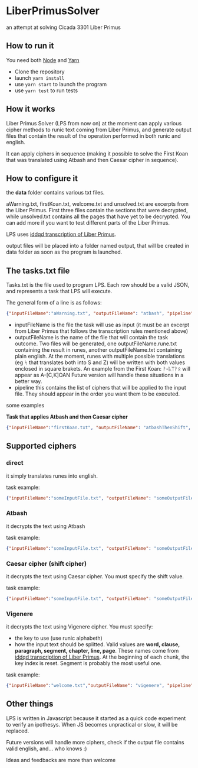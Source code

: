 # LiberPrimusSolver
an attempt at solving Cicada 3301 Liber Primus

## How to run it

You need both [Node](https://nodejs.org/en/) and 
[Yarn](https://yarnpkg.com/lang/en/)

- Clone the repository
- launch `yarn install`
- use `yarn start` to launch the program
- use `yarn test` to run tests

## How it works

Liber Primus Solver (LPS from now on) at the moment can apply various cipher methods to runic text
coming from Liber Primus, and generate output files that contain the result of the operation performed
in both runic and english.

It can apply ciphers in sequence (making it possible to solve the 
First Koan that was translated using Atbash and then Caesar cipher in sequence).

## How to configure it

the **data** folder contains various txt files.

aWarning.txt, firstKoan.txt, welcome.txt and unsolved.txt are excerpts from the
Liber Primus. First three files contain the sections that were decrypted, while
unsolved.txt contains all the pages that have yet to be decrypted.
You can add more if you want to test different parts of the Liber Primus.

LPS uses [iddqd transcription of Liber Primus](https://github.com/rtkd/iddqd/tree/master/liber-primus__transcription--master).

output files will be placed into a folder named output, that will be created in
data folder as soon as the program is launched.

## The tasks.txt file

Tasks.txt is the file used to program LPS. Each row should be a valid JSON,
and represents a task that LPS will execute.

The general form of a line is as follows:
```json
{"inputFileName":"aWarning.txt", "outputFileName": "atbash", "pipeline":[{"cipher":"atbash"}]}
```

- inputFileName is the file the task will use as input (it must be an excerpt
from Liber Primus that follows the transcription rules mentioned above)
- outputFileName is the name of the file that will contain the task outcome.
Two files will be generated, one outputFileName.rune.txt containing the result
in runes, another outputFileName.txt containing plain english. At the moment,
runes with multiple possible translations (eg ᛋ that translates
 both into S and Z) will be written with both values enclosed in square brakets.
 An example from the First Koan: ᚹ-ᚣᛠᚹᛟ will appear as A-[C,K]OAN
 Future version will handle these situations in a better way.
- pipeline this contains the list of ciphers that will be applied to the input
file. They should appear in the order you want them to be executed.

some examples

**Task that applies Atbash and then Caesar cipher**
```json
{"inputFileName":"firstKoan.txt", "outputFileName": "atbashThenShift", "pipeline":[{"cipher":"atbash"}, {"cipher":"shift", "by":"3"}]}
```

## Supported ciphers

### direct

it simply translates runes into english.

task example:

```json
{"inputFileName":"someInputFile.txt", "outputFileName": "someOutputFile", "pipeline":[{"cipher":"direct"}]}
```

### Atbash

it decrypts the text using Atbash

task example:

```json
{"inputFileName":"someInputFile.txt", "outputFileName": "someOutputFile", "pipeline":[{"cipher":"atbash"}]}
```

### Caesar cipher (shift cipher)

it decrypts the text using Caesar cipher. You must specify the shift value.

task example:
```json
{"inputFileName":"someInputFile.txt", "outputFileName": "someOutputFile", "pipeline":[{"cipher":"shift", "by":"3"}]}
```

### Vigenere

it decrypts the text using Vigenere cipher. You must specify:

- the key to use (use runic alphabeth)
- how the input text should be splitted. 
Valid values are **word, clause, paragraph, segment, chapter, line, page**.
These names come from [iddqd transcription of Liber Primus](https://github.com/rtkd/iddqd/tree/master/liber-primus__transcription--master).
At the beginning of each chunk, the key index is reset. 
Segment is probably the most useful one.

task example:
```json
{"inputFileName":"welcome.txt","outputFileName": "vigenere", "pipeline":[{"cipher":"vigenere", "key":"ᛞᛁᚢᛁᚾᛁᛏᚣ", "splitBy":"segment"}]}
```

## Other things

LPS is written in Javascript because it started as a quick code
experiment to verify an ipothesys. When JS becomes unpractical or slow, it will be replaced.

Future versions will handle more ciphers, check if the output file contains
valid english, and... who knows :)

Ideas and feedbacks are more than welcome